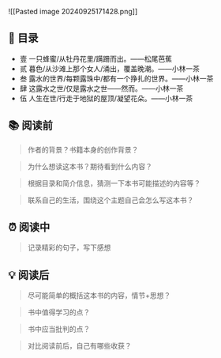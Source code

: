 ![[Pasted image 20240925171428.png]]
## 📑 目录
* 壹 一只蜂蜜/从牡丹花里/蹒跚而出。——松尾芭蕉  
* 贰 暮色/从沙滩上那个女人/涌出，覆盖晚潮。——小林一茶  
* 叁 露水的世界/每颗露珠中/都有一个挣扎的世界。——小林一茶  
* 肆 这露水之世/仅是露水之世——然而。——小林一茶  
* 伍 人生在世/行走于地狱的屋顶/凝望花朵。——小林一茶
## 📚 阅读前
> 作者的背景？书籍本身的创作背景？

> 为什么想读这本书？期待看到什么内容？

> 根据目录和简介信息，猜测一下本书可能描述的内容等？

> 联系自己的生活，围绕这个主题自己会怎么写这本书？
## ⏰ 阅读中
> 记录精彩的句子，写下感想
##  💡 阅读后
> 尽可能简单的概括这本书的内容，情节+思想？

> 书中值得学习的点？

> 书中应当批判的点？

> 对比阅读前后，自己有哪些收获？ 

